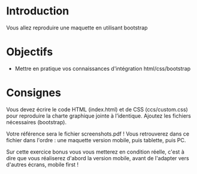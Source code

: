 # Introduction 

Vous allez reproduire une maquette en utilisant bootstrap

# Objectifs

* Mettre en pratique vos connaissances d'intégration html/css/bootstrap

# Consignes

Vous devez écrire le code HTML (index.html) et de CSS (ccs/custom.css) pour reproduire la charte graphique jointe à l’identique. Ajoutez les fichiers nécessaires (bootstrap).

Votre référence sera le fichier screenshots.pdf ! Vous retrouverez dans ce fichier dans l'ordre : une maquette version mobile, puis tablette, puis PC.

Sur cette exercice bonus vous vous metterez en condition réelle, c'est à dire que vous réaliserez d'abord la version mobile, avant de l'adapter vers d'autres écrans, mobile first !